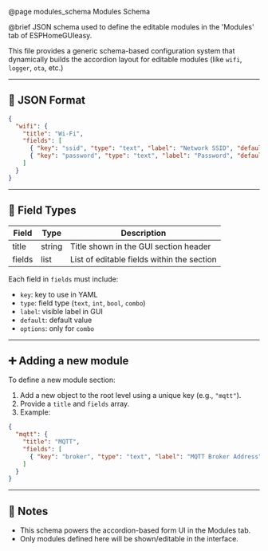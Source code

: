 @page modules_schema Modules Schema

@brief JSON schema used to define the editable modules in the 'Modules' tab of ESPHomeGUIeasy.

This file provides a generic schema-based configuration system that dynamically builds
the accordion layout for editable modules (like `wifi`, `logger`, `ota`, etc.)

---

## 📄 JSON Format

```json
{
  "wifi": {
    "title": "Wi-Fi",
    "fields": [
      { "key": "ssid", "type": "text", "label": "Network SSID", "default": "" },
      { "key": "password", "type": "text", "label": "Password", "default": "" }
    ]
  }
}
```

---

## 📌 Field Types

| Field     | Type   | Description                                         |
|-----------|--------|-----------------------------------------------------|
| title     | string | Title shown in the GUI section header               |
| fields    | list   | List of editable fields within the section          |

Each field in `fields` must include:
- `key`: key to use in YAML
- `type`: field type (`text`, `int`, `bool`, `combo`)
- `label`: visible label in GUI
- `default`: default value
- `options`: only for `combo`

---

## ➕ Adding a new module

To define a new module section:
1. Add a new object to the root level using a unique key (e.g., `"mqtt"`).
2. Provide a `title` and `fields` array.
3. Example:

```json
{
  "mqtt": {
    "title": "MQTT",
    "fields": [
      { "key": "broker", "type": "text", "label": "MQTT Broker Address", "default": "192.168.1.10" }
    ]
  }
}
```

---

## 🧠 Notes

- This schema powers the accordion-based form UI in the Modules tab.
- Only modules defined here will be shown/editable in the interface.